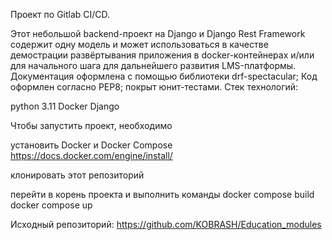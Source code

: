 Проект по Gitlab CI/CD.

Этот небольшой backend-проект на Django и Django Rest Framework содержит одну модель и может использоваться в качестве 
демострации развёртывания приложения в docker-контейнерах и/или для начального шага для дальнейшего развития LMS-платформы.
Документация оформлена с помощью библиотеки drf-spectacular;
Код оформлен согласно PEP8; покрыт юнит-тестами.
Стек технологий:

python 3.11
Docker
Django

Чтобы запустить проект, необходимо

установить Docker и Docker Compose https://docs.docker.com/engine/install/

клонировать этот репозиторий 

перейти в корень проекта и выполнить команды
docker compose build
docker compose up

Исходный репозиторий: https://github.com/KOBRASH/Education_modules